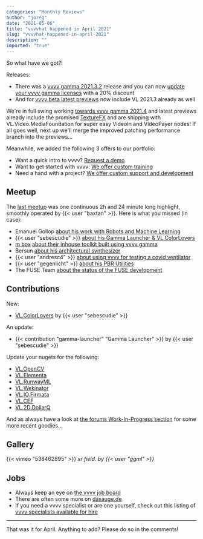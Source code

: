 ```yaml
---
categories: "Monthly Reviews"
author: "joreg"
date: "2021-05-06"
title: "vvvvhat happened in April 2021"
slug: "vvvvhat-happened-in-april-2021"
description: ""
imported: "true"
---
```



So what have we got?!

Releases: 
* There was a [vvvv gamma 2021.3.2](https://thegraybook.vvvv.org/changelog/2021.3.html) release and you can now [update your vvvv gamma licenses](/blog/2021/updating-vvvv-gamma-licenses) with a 20% discount
* And for [vvvv beta latest previews](https://vvvv.org/downloads/previews) now include VL 2021.3 already as well

We're in full swing working [towards vvvv gamma 2021.4](https://thegraybook.vvvv.org/roadmap/planned.html) and latest previews already include the promised [TextureFX](https://discourse.vvvv.org/t/texturefx-3-0-preview/19429) and are shipping with VL.Video.MediaFoundation for super easy VideoIn and VideoPayer nodes! If all goes well, next up we'll merge the improved patching performance branch into the previews...

Meanwhile, we added the following 3 offers to our portfolio:
* Want a quick intro to vvvv? [Request a demo](/blog/2021/request-a-vvvv-demo)
* Want to get started with vvvv: [We offer custom training](/blog/2021/we-offer-custom-training)
* Need a hand with a project? [We offer custom support and development](/blog/2021/we-offer-custom-support-and-development)

## Meetup

The [last meetup](https://youtu.be/ShUefLRL_H0) was one continuous 2h and 24 minute long highlight, smoothly operated by {{< user "baxtan" >}}. Here is what you missed (in case):

* Emanuel Gollop [about his work with Robots and Machine Learning](https://youtu.be/ShUefLRL_H0?t=487)
* {{< user "sebescudie" >}} [about his Gamma Launcher & VL.ColorLovers](https://youtu.be/ShUefLRL_H0?t=1617)
* [m box](https://vvvv.org/businesses/m-box-bewegtbild-gmbh) [about their inhouse toolkit built using vvvv gamma](https://youtu.be/ShUefLRL_H0?t=2657) 
* Bersun [about his architectural synthesizer](https://youtu.be/ShUefLRL_H0?t=4427)
* {{< user "andresc4" >}} [about using vvvv for testing a covid ventilator](https://youtu.be/ShUefLRL_H0?t=5114)
* {{< user "gegenlicht" >}} [about his PBR Utilities](https://youtu.be/ShUefLRL_H0?t=5599)
* The FUSE Team [about the status of the FUSE development](https://youtu.be/ShUefLRL_H0?t=6262)

## Contributions

New:
* [VL.ColorLovers](https://www.nuget.org/packages/VL.ColourLovers) by {{< user "sebescudie" >}}

An update:
* {{< contribution "gamma-launcher" "Gamma Launcher" >}} by {{< user "sebescudie" >}}

Update your nugets for the following:
* [VL.OpenCV](https://www.nuget.org/packages/VL.OpenCV)
* [VL.Elementa](https://www.nuget.org/packages/VL.Elementa)
* [VL.RunwayML](https://www.nuget.org/packages/VL.RunwayML)
* [VL.Wekinator](https://www.nuget.org/packages/VL.Wekinator)
* [VL.IO.Firmata](https://www.nuget.org/packages/VL.IO.Firmata)
* [VL.CEF](https://www.nuget.org/packages/VL.CEF)
* [VL.2D.DollarQ](https://www.nuget.org/packages/VL.2D.DollarQ)

And as always have a look at [the forums Work-In-Progress section](https://discourse.vvvv.org/c/wip/27) for some more recent goodies...

## Gallery

{{< vimeo "538462895" >}}
*xr field. by {{< user "ggml" >}}*

## Jobs

* Always keep an eye on [the vvvv job board](https://discourse.vvvv.org/c/jobs)
* There are often some more on [dasauge.de](https://dasauge.de/sta/Vvvv/)
* If you need a vvvv specialist or are one yourself, check out this listing of [vvvv specialists available for hire](https://vvvv.org/documentation/vvvv-specialists-available-for-hire)

---

That was it for April. Anything to add? Please do so in the comments!